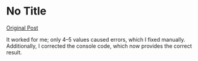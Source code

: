 # No Title

[Original Post](https://discourse.onlinedegree.iitm.ac.in/t/165959/214)

<p>It worked for me; only 4–5 values caused errors, which I fixed manually. Additionally, I corrected the console code, which now provides the correct result.</p>